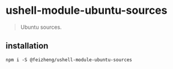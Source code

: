 # ushell-module-ubuntu-sources
> Ubuntu sources.

## installation
```shell
npm i -S @feizheng/ushell-module-ubuntu-sources
```
